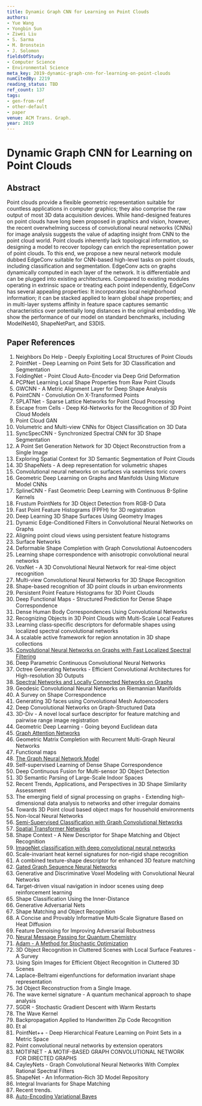 ```yaml
---
title: Dynamic Graph CNN for Learning on Point Clouds
authors:
- Yue Wang
- Yongbin Sun
- Ziwei Liu
- S. Sarma
- M. Bronstein
- J. Solomon
fieldsOfStudy:
- Computer Science
- Environmental Science
meta_key: 2019-dynamic-graph-cnn-for-learning-on-point-clouds
numCitedBy: 2219
reading_status: TBD
ref_count: 137
tags:
- gen-from-ref
- other-default
- paper
venue: ACM Trans. Graph.
year: 2019
---
```


# Dynamic Graph CNN for Learning on Point Clouds

## Abstract

Point clouds provide a flexible geometric representation suitable for countless applications in computer graphics; they also comprise the raw output of most 3D data acquisition devices. While hand-designed features on point clouds have long been proposed in graphics and vision, however, the recent overwhelming success of convolutional neural networks (CNNs) for image analysis suggests the value of adapting insight from CNN to the point cloud world. Point clouds inherently lack topological information, so designing a model to recover topology can enrich the representation power of point clouds. To this end, we propose a new neural network module dubbed EdgeConv suitable for CNN-based high-level tasks on point clouds, including classification and segmentation. EdgeConv acts on graphs dynamically computed in each layer of the network. It is differentiable and can be plugged into existing architectures. Compared to existing modules operating in extrinsic space or treating each point independently, EdgeConv has several appealing properties: It incorporates local neighborhood information; it can be stacked applied to learn global shape properties; and in multi-layer systems affinity in feature space captures semantic characteristics over potentially long distances in the original embedding. We show the performance of our model on standard benchmarks, including ModelNet40, ShapeNetPart, and S3DIS.

## Paper References

1. Neighbors Do Help - Deeply Exploiting Local Structures of Point Clouds
2. PointNet - Deep Learning on Point Sets for 3D Classification and Segmentation
3. FoldingNet - Point Cloud Auto-Encoder via Deep Grid Deformation
4. PCPNet Learning Local Shape Properties from Raw Point Clouds
5. GWCNN - A Metric Alignment Layer for Deep Shape Analysis
6. PointCNN - Convolution On X-Transformed Points
7. SPLATNet - Sparse Lattice Networks for Point Cloud Processing
8. Escape from Cells - Deep Kd-Networks for the Recognition of 3D Point Cloud Models
9. Point Cloud GAN
10. Volumetric and Multi-view CNNs for Object Classification on 3D Data
11. SyncSpecCNN - Synchronized Spectral CNN for 3D Shape Segmentation
12. A Point Set Generation Network for 3D Object Reconstruction from a Single Image
13. Exploring Spatial Context for 3D Semantic Segmentation of Point Clouds
14. 3D ShapeNets - A deep representation for volumetric shapes
15. Convolutional neural networks on surfaces via seamless toric covers
16. Geometric Deep Learning on Graphs and Manifolds Using Mixture Model CNNs
17. SplineCNN - Fast Geometric Deep Learning with Continuous B-Spline Kernels
18. Frustum PointNets for 3D Object Detection from RGB-D Data
19. Fast Point Feature Histograms (FPFH) for 3D registration
20. Deep Learning 3D Shape Surfaces Using Geometry Images
21. Dynamic Edge-Conditioned Filters in Convolutional Neural Networks on Graphs
22. Aligning point cloud views using persistent feature histograms
23. Surface Networks
24. Deformable Shape Completion with Graph Convolutional Autoencoders
25. Learning shape correspondence with anisotropic convolutional neural networks
26. VoxNet - A 3D Convolutional Neural Network for real-time object recognition
27. Multi-view Convolutional Neural Networks for 3D Shape Recognition
28. Shape-based recognition of 3D point clouds in urban environments
29. Persistent Point Feature Histograms for 3D Point Clouds
30. Deep Functional Maps - Structured Prediction for Dense Shape Correspondence
31. Dense Human Body Correspondences Using Convolutional Networks
32. Recognizing Objects in 3D Point Clouds with Multi-Scale Local Features
33. Learning class‐specific descriptors for deformable shapes using localized spectral convolutional networks
34. A scalable active framework for region annotation in 3D shape collections
35. [Convolutional Neural Networks on Graphs with Fast Localized Spectral Filtering](2016-convolutional-neural-networks-on-graphs-with-fast-localized-spectral-filtering)
36. Deep Parametric Continuous Convolutional Neural Networks
37. Octree Generating Networks - Efficient Convolutional Architectures for High-resolution 3D Outputs
38. [Spectral Networks and Locally Connected Networks on Graphs](2014-spectral-networks-and-locally-connected-networks-on-graphs)
39. Geodesic Convolutional Neural Networks on Riemannian Manifolds
40. A Survey on Shape Correspondence
41. Generating 3D faces using Convolutional Mesh Autoencoders
42. Deep Convolutional Networks on Graph-Structured Data
43. 3D-Div - A novel local surface descriptor for feature matching and pairwise range image registration
44. Geometric Deep Learning - Going beyond Euclidean data
45. [Graph Attention Networks](2018-graph-attention-networks)
46. Geometric Matrix Completion with Recurrent Multi-Graph Neural Networks
47. Functional maps
48. [The Graph Neural Network Model](2009-the-graph-neural-network-model)
49. Self-supervised Learning of Dense Shape Correspondence
50. Deep Continuous Fusion for Multi-sensor 3D Object Detection
51. 3D Semantic Parsing of Large-Scale Indoor Spaces
52. Recent Trends, Applications, and Perspectives in 3D Shape Similarity Assessment
53. The emerging field of signal processing on graphs - Extending high-dimensional data analysis to networks and other irregular domains
54. Towards 3D Point cloud based object maps for household environments
55. Non-local Neural Networks
56. [Semi-Supervised Classification with Graph Convolutional Networks](2017-semi-supervised-classification-with-graph-convolutional-networks)
57. [Spatial Transformer Networks](2015-spatial-transformer-networks)
58. Shape Context - A New Descriptor for Shape Matching and Object Recognition
59. [ImageNet classification with deep convolutional neural networks](2012-imagenet-classification-with-deep-convolutional-neural-networks)
60. Scale-invariant heat kernel signatures for non-rigid shape recognition
61. A combined texture-shape descriptor for enhanced 3D feature matching
62. [Gated Graph Sequence Neural Networks](2016-gated-graph-sequence-neural-networks)
63. Generative and Discriminative Voxel Modeling with Convolutional Neural Networks
64. Target-driven visual navigation in indoor scenes using deep reinforcement learning
65. Shape Classification Using the Inner-Distance
66. Generative Adversarial Nets
67. Shape Matching and Object Recognition
68. A Concise and Provably Informative Multi‐Scale Signature Based on Heat Diffusion
69. Feature Denoising for Improving Adversarial Robustness
70. [Neural Message Passing for Quantum Chemistry](2017-neural-message-passing-for-quantum-chemistry)
71. [Adam - A Method for Stochastic Optimization](2015-adam-a-method-for-stochastic-optimization)
72. 3D Object Recognition in Cluttered Scenes with Local Surface Features - A Survey
73. Using Spin Images for Efficient Object Recognition in Cluttered 3D Scenes
74. Laplace-Beltrami eigenfunctions for deformation invariant shape representation
75. 3d Object Reconstruction from a Single Image.
76. The wave kernel signature - A quantum mechanical approach to shape analysis
77. SGDR - Stochastic Gradient Descent with Warm Restarts
78. The Wave Kernel
79. Backpropagation Applied to Handwritten Zip Code Recognition
80. Et al
81. PointNet++ - Deep Hierarchical Feature Learning on Point Sets in a Metric Space
82. Point convolutional neural networks by extension operators
83. MOTIFNET - A MOTIF-BASED GRAPH CONVOLUTIONAL NETWORK FOR DIRECTED GRAPHS
84. CayleyNets - Graph Convolutional Neural Networks With Complex Rational Spectral Filters
85. ShapeNet - An Information-Rich 3D Model Repository
86. Integral Invariants for Shape Matching
87. Recent trends.
88. [Auto-Encoding Variational Bayes](2014-auto-encoding-variational-bayes)
